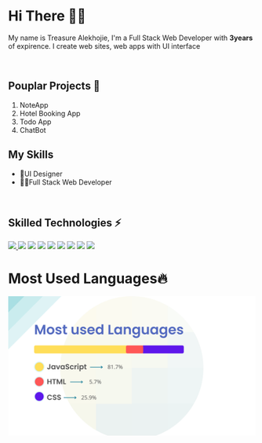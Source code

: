 # Hi There 🙋‍♀️


My name is Treasure Alekhojie, I'm a Full Stack Web Developer with <b>3years</b> of expirence. I create web sites, web apps with UI interface

<br />

## Pouplar Projects 🎯

<ol>
  <li>NoteApp</li>
  <li>Hotel Booking App</li>
  <li>Todo App</li>
  <li>ChatBot</li>
</ol>


## My Skills

- 🎨UI Designer
- 👩‍💻Full Stack Web Developer

<br />

## Skilled Technologies ⚡
<a href="https://reactjs.org/docs/getting-started.html"><img src="https://www.svgrepo.com/show/354259/react.svg" width="30px"></img> </a>
<a href="https://nodejs.org/en/docs/"><img src="https://www.svgrepo.com/show/303266/nodejs-icon-logo.svg" width="30px"></img></a>
<a href="https://firebase.google.com/"><img src="https://www.svgrepo.com/show/303670/firebase-1-logo.svg" width="30px"></img></a>
<a href="https://www.php.net/"><img src="https://www.svgrepo.com/show/303208/php-1-logo.svg" width="30px"></img></a>
<a href="https://git-scm.com/"><img src="https://www.svgrepo.com/show/353778/git.svg" width="30px"></img></a>
<a href="https://www.figma.com/"><img src="https://www.svgrepo.com/show/354987/figma.svg" width="30px"></img></a>
<a href="https://sass-lang.com/"><img src="https://www.svgrepo.com/show/354310/sass.svg" width="30px"></img></a>
<a href="https://getbootstrap.com/"><img src="https://cdn-icons-png.flaticon.com/512/5968/5968672.png" width="30px"></img></a>
<a href="https://www.typescriptlang.org/"><img src="https://cdn-icons-png.flaticon.com/512/5968/5968381.png" width="30px"></img></a>

# Most Used Languages🔥

<img src="/GitHub Stack.png" alt="mystackimage"></img>



